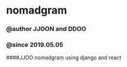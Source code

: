 # nomadgram

### @author JJOON and DDOO

### @since 2019.05.05


####JJOO
nomadgram using django and react
